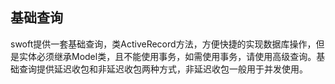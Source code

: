 ## 基础查询

swoft提供一套基础查询，类ActiveRecord方法，方便快捷的实现数据库操作，但是实体必须继承Model类，且不能使用事务，如需使用事务，请使用高级查询。基础查询提供延迟收包和非延迟收包两种方式，非延迟收包一般用于并发使用。

